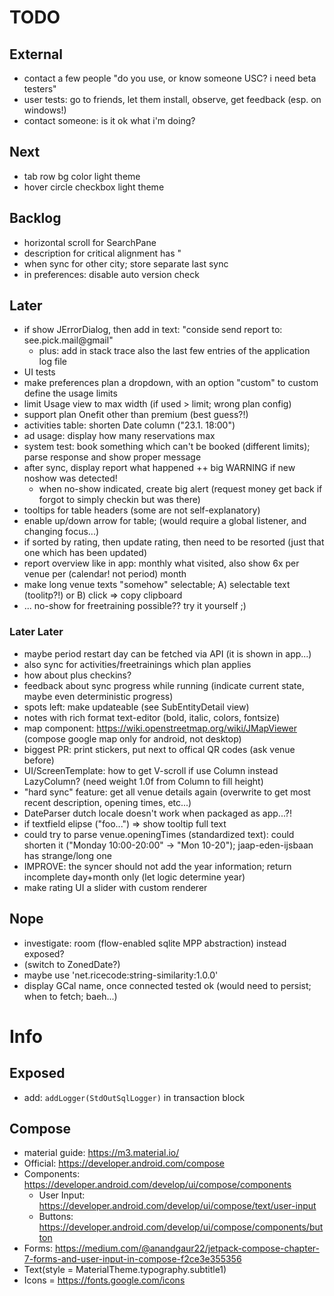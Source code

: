 # TODO

## External

* contact a few people "do you use, or know someone USC? i need beta testers"
* user tests: go to friends, let them install, observe, get feedback (esp. on windows!)
* contact someone: is it ok what i'm doing?

## Next

* tab row bg color light theme
* hover circle checkbox light theme

## Backlog

* horizontal scroll for SearchPane
* description for critical alignment has \"
* when sync for other city; store separate last sync
* in preferences: disable auto version check

## Later

* if show JErrorDialog, then add in text: "conside send report to: see.pick.mail@gmail"
    * plus: add in stack trace also the last few entries of the application log file
* UI tests
* make preferences plan a dropdown, with an option "custom" to custom define the usage limits
* limit Usage view to max width (if used > limit; wrong plan config)
* support plan Onefit other than premium (best guess?!)
* activities table: shorten Date column ("23.1. 18:00")
* ad usage: display how many reservations max
* system test: book something which can't be booked (different limits); parse response and show proper message
* after sync, display report what happened ++ big WARNING if new noshow was detected!
    * when no-show indicated, create big alert (request money get back if forgot to simply checkin but was there)
* tooltips for table headers (some are not self-explanatory)
* enable up/down arrow for table; (would require a global listener, and changing focus...)
* if sorted by rating, then update rating, then need to be resorted (just that one which has been updated)
* report overview like in app: monthly what visited, also show 6x per venue per (calendar! not period) month
* make long venue texts "somehow" selectable; A) selectable text (toolitp?!) or B) click => copy clipboard
* ... no-show for freetraining possible?? try it yourself ;)

### Later Later

* maybe period restart day can be fetched via API (it is shown in app...)
* also sync for activities/freetrainings which plan applies
* how about plus checkins?
* feedback about sync progress while running (indicate current state, maybe even deterministic progress)
* spots left: make updateable (see SubEntityDetail view)
* notes with rich format text-editor (bold, italic, colors, fontsize)
* map component: https://wiki.openstreetmap.org/wiki/JMapViewer (compose google map only for android, not desktop)
* biggest PR: print stickers, put next to offical QR codes (ask venue before)
* UI/ScreenTemplate: how to get V-scroll if use Column instead LazyColumn? (need weight 1.0f from Column to fill height)
* "hard sync" feature: get all venue details again (overwrite to get most recent description, opening times, etc...)
* DateParser dutch locale doesn't work when packaged as app...?!
* if textfield elipse ("foo...") => show tooltip full text
* could try to parse venue.openingTimes (standardized text): could shorten it ("Monday 10:00-20:00" -> "Mon 10-20");
  jaap-eden-ijsbaan has strange/long one
* IMPROVE: the syncer should not add the year information; return incomplete day+month only (let logic determine year)
* make rating UI a slider with custom renderer

## Nope

* investigate: room (flow-enabled sqlite MPP abstraction) instead exposed?
* (switch to ZonedDate?)
* maybe use 'net.ricecode:string-similarity:1.0.0'
* display GCal name, once connected tested ok (would need to persist; when to fetch; baeh...)

# Info

## Exposed

* add: `addLogger(StdOutSqlLogger)` in transaction block

## Compose

* material guide: https://m3.material.io/
* Official: https://developer.android.com/compose
* Components: https://developer.android.com/develop/ui/compose/components
    * User Input: https://developer.android.com/develop/ui/compose/text/user-input
    * Buttons: https://developer.android.com/develop/ui/compose/components/button
* Forms: https://medium.com/@anandgaur22/jetpack-compose-chapter-7-forms-and-user-input-in-compose-f2ce3e355356
* Text(style = MaterialTheme.typography.subtitle1)
* Icons = https://fonts.google.com/icons
